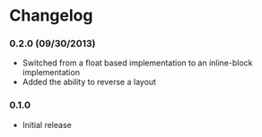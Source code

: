 # Changelog

### 0.2.0 (09/30/2013)

- Switched from a float based implementation to an inline-block implementation
- Added the ability to reverse a layout


### 0.1.0

- Initial release